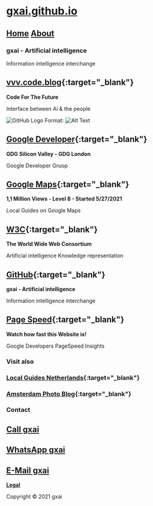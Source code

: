 # **[gxai.github.io](https://gxai.github.io)**
## **[Home](https://gxai.github.io)**  **[About](https://gxai.github.io/About)**
### **gxai - Artificial intelligence**
Information intelligence interchange

## **[vvv.code.blog](https://vvv.code.blog){:target="_blank"}**
**Code For The Future**

Interface between Ai & the people

![GitHub Logo](/images/Michael-Weber.png)
Format: ![Alt Text](url)

## **[Google Developer](https://www.meetup.com/en-AU/gdg-silicon-valley/members/336931816/){:target="_blank"}**
**GDG Silicon Valley - GDG London**

Google Developer Gruop

## **[Google Maps](https://maps.app.goo.gl/Lnubtwco1j3RKj568){:target="_blank"}**
**1,1 Million Views - Level 8 - Started 5/27/2021**

Local Guides on Google Maps

## **[W3C](https://www.w3.org/community/aikr/wiki/User:Michaelweber){:target="_blank"}**
**The World Wide Web Consortium**

Artificial intelligence Knowledge representation

## **[GitHub](https://github.com/gxai){:target="_blank"}**
**gxai - Artificial intelligence**

Information intelligence interchange


## **[Page Speed](https://developers.google.com/speed/pagespeed/insights/?url=https%3A%2F%2Fgxai.github.io%2F&tab=desktop){:target="_blank"}**
**Watch how fast this Website is!**

Google Developers PageSpeed Insights

### Visit also


### **[Local Guides Netherlands](https://m.facebook.com/Local-Guides-Netherlands-110067524667431#){:target="_blank"}**

### **[Amsterdam Photo Blog](https://amsterdam.photo.blog){:target="_blank"}**


### **Contact**

## **[Call gxai](tel:31649557828)**

## **[WhatsApp gxai](https://wa.me/message/VN3GO6SKBR4PH1)**

## **[E-Mail gxai](mailto:gxai.git@gmail.com)**


**[Legal](https://gxai.github.io/legal)**

Copyright © 2021 gxai

